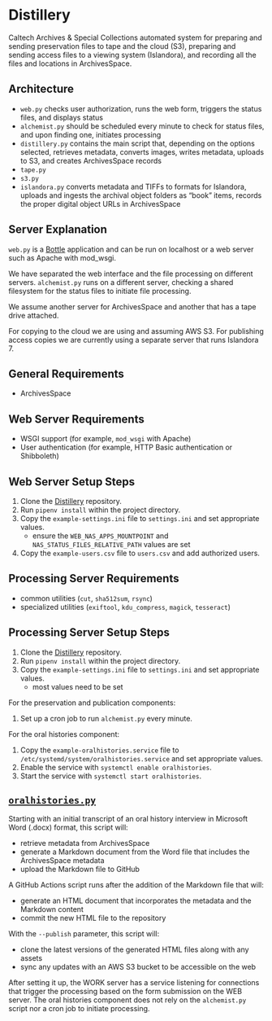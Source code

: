 # Distillery

Caltech Archives & Special Collections automated system for preparing and sending preservation files to tape and the cloud (S3), preparing and sending access files to a viewing system (Islandora), and recording all the files and locations in ArchivesSpace.

## Architecture

- `web.py` checks user authorization, runs the web form, triggers the status files, and displays status
- `alchemist.py` should be scheduled every minute to check for status files, and upon finding one, initiates processing
- `distillery.py` contains the main script that, depending on the options selected, retrieves metadata, converts images, writes metadata, uploads to S3, and creates ArchivesSpace records
- `tape.py`
- `s3.py`
- `islandora.py` converts metadata and TIFFs to formats for Islandora, uploads and ingests the archival object folders as “book” items, records the proper digital object URLs in ArchivesSpace

## Server Explanation

`web.py` is a [Bottle](https://bottlepy.org/) application and can be run on localhost or a web server such as Apache with mod_wsgi.

We have separated the web interface and the file processing on different servers. `alchemist.py` runs on a different server, checking a shared filesystem for the status files to initiate file processing.

We assume another server for ArchivesSpace and another that has a tape drive attached.

For copying to the cloud we are using and assuming AWS S3. For publishing access copies we are currently using a separate server that runs Islandora 7.

## General Requirements

- ArchivesSpace

## Web Server Requirements

- WSGI support (for example, `mod_wsgi` with Apache)
- User authentication (for example, HTTP Basic authentication or Shibboleth)

## Web Server Setup Steps

1. Clone the [Distillery](https://github.com/caltechlibrary/distillery) repository.
1. Run `pipenv install` within the project directory.
1. Copy the `example-settings.ini` file to `settings.ini` and set appropriate values.
    - ensure the `WEB_NAS_APPS_MOUNTPOINT` and `NAS_STATUS_FILES_RELATIVE_PATH` values are set
1. Copy the `example-users.csv` file to `users.csv` and add authorized users.

## Processing Server Requirements

- common utilities (`cut`, `sha512sum`, `rsync`)
- specialized utilities (`exiftool`, `kdu_compress`, `magick`, `tesseract`)

## Processing Server Setup Steps

1. Clone the [Distillery](https://github.com/caltechlibrary/distillery) repository.
1. Run `pipenv install` within the project directory.
1. Copy the `example-settings.ini` file to `settings.ini` and set appropriate values.
    - most values need to be set

For the preservation and publication components:

1. Set up a cron job to run `alchemist.py` every minute.

For the oral histories component:

1. Copy the `example-oralhistories.service` file to `/etc/systemd/system/oralhistories.service` and set appropriate values.
1. Enable the service with `systemctl enable oralhistories`.
1. Start the service with `systemctl start oralhistories`.

## [`oralhistories.py`](caltechlibrary/distillery/blob/main/oralhistories.py)

Starting with an initial transcript of an oral history interview in Microsoft Word (.docx) format, this script will:

- retrieve metadata from ArchivesSpace
- generate a Markdown document from the Word file that includes the ArchivesSpace metadata
- upload the Markdown file to GitHub

A GitHub Actions script runs after the addition of the Markdown file that will:

- generate an HTML document that incorporates the metadata and the Markdown content
- commit the new HTML file to the repository

With the `--publish` parameter, this script will:

- clone the latest versions of the generated HTML files along with any assets
- sync any updates with an AWS S3 bucket to be accessible on the web

After setting it up, the WORK server has a service listening for connections that trigger the processing based on the form submission on the WEB server. The oral histories component does not rely on the `alchemist.py` script nor a cron job to initiate processing.
